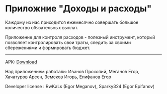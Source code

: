 **Приложние "Доходы и расходы"**
==========

Каждому из нас приходится ежемесячно совершать большое количество обязательных выплат. 

Приложение для контроля расходов - полезный инструмент, который позволяет контролировать свои траты, следить за своими сбережениями и формировать бюджет.
___
APK: [Download](https://drive.google.com/file/d/1mvVxbcgpO1_T99aRULs7wWXk3i4Ukhmr/view?usp=sharing)

Над приложением работали: Иванов Прокопий, Меганов Егор, Хачатуров Арсен, Земсков Игорь, Епифанов Егор

Developer license : RwKaLs (Egor Meganov), Sparky324 (Egor Epifanov)
